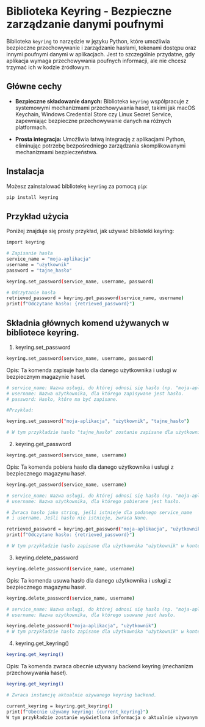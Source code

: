 # Biblioteka Keyring - Bezpieczne zarządzanie danymi poufnymi

Biblioteka `keyring` to narzędzie w języku Python, które umożliwia bezpieczne przechowywanie i zarządzanie hasłami, tokenami dostępu oraz innymi poufnymi danymi w aplikacjach. Jest to szczególnie przydatne, gdy aplikacja wymaga przechowywania poufnych informacji, ale nie chcesz trzymać ich w kodzie źródłowym.

## Główne cechy

- **Bezpieczne składowanie danych:** Biblioteka `keyring` współpracuje z systemowymi mechanizmami przechowywania haseł, takimi jak macOS Keychain, Windows Credential Store czy Linux Secret Service, zapewniając bezpieczne przechowywanie danych na różnych platformach.
  
- **Prosta integracja:** Umożliwia łatwą integrację z aplikacjami Python, eliminując potrzebę bezpośredniego zarządzania skomplikowanymi mechanizmami bezpieczeństwa.

## Instalacja

Możesz zainstalować bibliotekę `keyring` za pomocą `pip`:

```bash
pip install keyring
```

## Przykład użycia
Poniżej znajduje się prosty przykład, jak używać biblioteki keyring:

```bash
import keyring

# Zapisanie hasła
service_name = "moja-aplikacja"
username = "użytkownik"
password = "tajne_hasło"

keyring.set_password(service_name, username, password)

# Odczytanie hasła
retrieved_password = keyring.get_password(service_name, username)
print(f"Odczytane hasło: {retrieved_password}")
```

## Składnia głównych komend używanych w bibliotece keyring.

1. keyring.set_password
```sh
keyring.set_password(service_name, username, password)
```
Opis:
Ta komenda zapisuje hasło dla danego użytkownika i usługi w bezpiecznym
magazynie haseł.

```sh
# service_name: Nazwa usługi, do której odnosi się hasło (np. "moja-aplikacja").
# username: Nazwa użytkownika, dla którego zapisywane jest hasło.
# password: Hasło, które ma być zapisane.

#Przykład:

keyring.set_password("moja-aplikacja", "użytkownik", "tajne_hasło")

# W tym przykładzie hasło "tajne_hasło" zostanie zapisane dla użytkownika "użytkownik" w kontekście usługi "moja-aplikacja".
```

2. keyring.get_password
```sh
keyring.get_password(service_name, username)
```

Opis:
Ta komenda pobiera hasło dla danego użytkownika i usługi z bezpiecznego magazynu haseł.

```sh
keyring.get_password(service_name, username)

# service_name: Nazwa usługi, do której odnosi się hasło (np. "moja-aplikacja").
# username: Nazwa użytkownika, dla którego pobierane jest hasło.

# Zwraca hasło jako string, jeśli istnieje dla podanego service_name
# i username. Jeśli hasło nie istnieje, zwraca None.

retrieved_password = keyring.get_password("moja-aplikacja", "użytkownik")
print(f"Odczytane hasło: {retrieved_password}")

# W tym przykładzie hasło zapisane dla użytkownika "użytkownik" w kontekście usługi "moja-aplikacja" zostanie pobrane i wyświetlone.
```

3. keyring.delete_password

```sh
keyring.delete_password(service_name, username)
```

Opis:
Ta komenda usuwa hasło dla danego użytkownika i usługi z bezpiecznego
magazynu haseł.

```sh
keyring.delete_password(service_name, username)

# service_name: Nazwa usługi, do której odnosi się hasło (np. "moja-aplikacja").
# username: Nazwa użytkownika, dla którego usuwane jest hasło.

keyring.delete_password("moja-aplikacja", "użytkownik")
# W tym przykładzie hasło zapisane dla użytkownika "użytkownik" w kontekście usługi "moja-aplikacja" zostanie usunięte.
```

4. keyring.get_keyring()

```sh
keyring.get_keyring()
```

Opis:
Ta komenda zwraca obecnie używany backend keyring (mechanizm przechowywania haseł).

```sh
keyring.get_keyring()

# Zwraca instancję aktualnie używanego keyring backend.

current_keyring = keyring.get_keyring()
print(f"Obecnie używany keyring: {current_keyring}")
W tym przykładzie zostanie wyświetlona informacja o aktualnie używanym mechanizmie przechowywania haseł.
```
